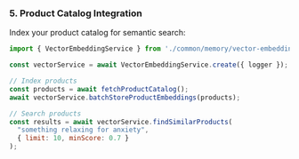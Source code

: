 ### 5. Product Catalog Integration

Index your product catalog for semantic search:

```javascript
import { VectorEmbeddingService } from './common/memory/vector-embeddings.js';

const vectorService = await VectorEmbeddingService.create({ logger });

// Index products
const products = await fetchProductCatalog();
await vectorService.batchStoreProductEmbeddings(products);

// Search products
const results = await vectorService.findSimilarProducts(
  "something relaxing for anxiety",
  { limit: 10, minScore: 0.7 }
);
```
